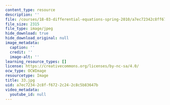 ```yaml
---
content_type: resource
description: ''
file: /courses/18-03-differential-equations-spring-2010/a7ec72342c8ff6722c242c8c5b83647b_33.jpg
file_size: 2315
file_type: image/jpeg
hide_download: true
hide_download_original: null
image_metadata:
  caption: ''
  credit: ''
  image-alt: ''
learning_resource_types: []
license: https://creativecommons.org/licenses/by-nc-sa/4.0/
ocw_type: OCWImage
resourcetype: Image
title: 33.jpg
uid: a7ec7234-2c8f-f672-2c24-2c8c5b83647b
video_metadata:
  youtube_id: null
---
```

